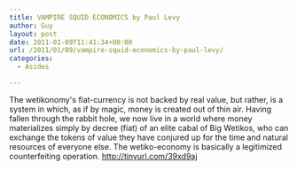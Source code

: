 ```yaml
---
title: VAMPIRE SQUID ECONOMICS by Paul Levy
author: Guy
layout: post
date: 2011-01-09T11:41:34+00:00
url: /2011/01/09/vampire-squid-economics-by-paul-levy/
categories:
  - Asides

---
```

The wetikonomy's fiat-currency is not backed by real value, but rather, is a system in which, as if by magic, money is created out of thin air. Having fallen through the rabbit hole, we now live in a world where money materializes simply by decree (fiat) of an elite cabal of Big Wetikos, who can exchange the tokens of value they have conjured up for the time and natural resources of everyone else. The wetiko-economy is basically a legitimized counterfeiting operation. http://tinyurl.com/39xd9aj
